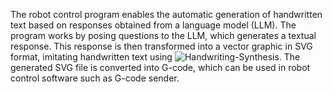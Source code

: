 The robot control program enables the automatic generation of handwritten text based on responses obtained from a language model (LLM).
The program works by posing questions to the LLM, which generates a textual response. This response is then transformed into a vector graphic in SVG format, imitating handwritten text using ![Handwriting-Synthesis](https://github.com/sjvasquez/handwriting-synthesis).
The generated SVG file is converted into G-code, which can be used in robot control software such as G-code sender.
